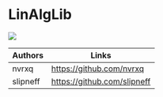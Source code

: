 # LinAlgLib

<image src="https://sun9-74.userapi.com/impg/vEt9S-7M1Z-hUyLLD0Ef511wL4-MC-GW1UrMzw/z0sKDgYZuoA.jpg?size=648x197&quality=96&sign=f18055690e3a9df81a546bbdcffe928f&type=album">


| Authors | Links |
| ------ | ------ |
| nvrxq | https://github.com/nvrxq|
| slipneff | https://github.com/slipneff|

